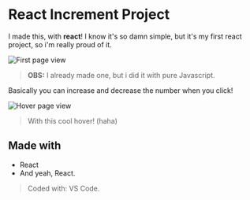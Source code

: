 # React Increment Project

I made this, with **react**! I know it's so damn simple, but it's my first react project, so i'm really proud of it.

![First page view](https://imgur.com/ILtU5Xq.png)

> **OBS:** I already made one, but i did it with pure Javascript.

Basically you can increase and decrease the number when you click!

![Hover page view](https://imgur.com/U1oMR1M.png)

> With this cool hover! (haha)

## Made with

* React
* And yeah, React.

> Coded with: VS Code.
